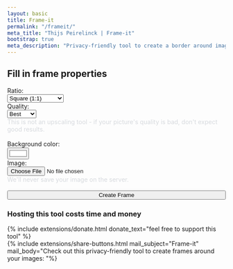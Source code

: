 ```yaml
---
layout: basic
title: Frame-it
permalink: "/frameit/"
meta_title: "Thijs Peirelinck | Frame-it"
bootstrap: true
meta_description: "Privacy-friendly tool to create a border around images, as typically seen on Instagram."
---
```

## Fill in frame properties

<form action='{{ site.apiurl }}/frameit-external' method="POST" enctype="multipart/form-data">
	<div class="row">
		<div class="col-md-6">
			<label for="ratio">Ratio:</label><br>
			<select class="form-select" name="ratio" id="ratio">
				<option value="sq">Square (1:1)</option>
				<option value="45">Insta Vertical (4:5)</option>
				<option value="vert">Insta Story (9:16)</option>
			</select>
		</div>
		<div class="col-md-6">
			<label for="resolution">Quality:</label><br>
			<select class="form-select" name="resolution" id="resolution">
				<option value="best">Best</option>
				<option value="4k">4K</option>
				<option value="hd">Full HD</option>
			</select>
			<div id="QualityHelp" class="form-text" style="color: #d7dade">This is not an upscaling tool - if your picture's quality is bad, don't expect good results.</div>
		</div>
	</div>
	<br>
	<div class="col-6">
		<label for="background">Background color:</label><br>
		<input class="form-control form-control-color custom" id="background" name="background" type="color" value="#ffffff">
	<br>
	</div>
	<div class="col-12">
		<input type="hidden" name="MAX_FILE_SIZE" value="30000" />
		<label for="myfile">Image:</label><br>
		<input class="form-control" type="file" id="myfile" name="image" accept="image/jpg,image/jpeg">
		<div id="fileHelp" class="form-text" style="color: #d7dade">We'll never save your image on the server.</div>
	</div>
	<br>
	<div class="col-12">
		<input class="btn btn-primary mb-3" type="submit" value="Create Frame" style="width:100%">
	</div>
</form> 

### Hosting this tool costs time and money
{% include extensions/donate.html donate_text="feel free to support this tool" %}
<br>
{% include extensions/share-buttons.html mail_subject="Frame-it" mail_body="Check out this privacy-friendly tool to create frames around your images: "%}